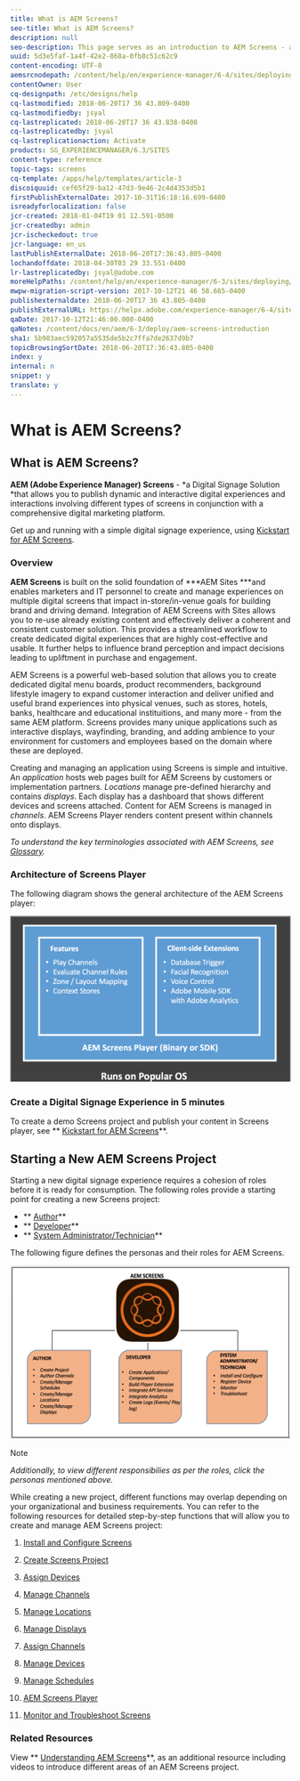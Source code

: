 ```yaml
---
title: What is AEM Screens?
seo-title: What is AEM Screens?
description: null
seo-description: This page serves as an introduction to AEM Screens - a Digital Signage Solution that allows you to publish dynamic and interactive digital experiences and interactions involving different types of screens in conjunction with a comprehensive digital marketing platform. It provides an overview of the Screens architecture with various roles involved in the project development.
uuid: 5d3e5faf-1a4f-42e2-868a-0fb8c51c62c9
content-encoding: UTF-8
aemsrcnodepath: /content/help/en/experience-manager/6-4/sites/deploying/using/aem-screens-introduction
contentOwner: User
cq-designpath: /etc/designs/help
cq-lastmodified: 2018-06-20T17 36 43.809-0400
cq-lastmodifiedby: jsyal
cq-lastreplicated: 2018-06-20T17 36 43.838-0400
cq-lastreplicatedby: jsyal
cq-lastreplicationaction: Activate
products: SG_EXPERIENCEMANAGER/6.3/SITES
content-type: reference
topic-tags: screens
cq-template: /apps/help/templates/article-3
discoiquuid: cef65f29-ba12-47d3-9e46-2c4d4353d5b1
firstPublishExternalDate: 2017-10-31T16:18:16.699-0400
isreadyforlocalization: false
jcr-created: 2018-01-04T19 01 12.591-0500
jcr-createdby: admin
jcr-ischeckedout: true
jcr-language: en_us
lastPublishExternalDate: 2018-06-20T17:36:43.805-0400
lochandoffdate: 2018-04-30T03 29 33.551-0400
lr-lastreplicatedby: jsyal@adobe.com
moreHelpPaths: /content/help/en/experience-manager/6-3/sites/deploying/morehelp/screens;/content/help/en/experience-manager/6-3/sites/deploying/morehelp/screens
mwpw-migration-script-version: 2017-10-12T21 46 58.665-0400
publishexternaldate: 2018-06-20T17 36 43.805-0400
publishExternalURL: https://helpx.adobe.com/experience-manager/6-4/sites/deploying/using/aem-screens-introduction.html
qaDate: 2017-10-12T21:46:00.000-0400
qaNotes: /content/docs/en/aem/6-3/deploy/aem-screens-introduction
sha1: 5b983aec592057a5535de5b2c7ffa7de2637d9b7
topicBrowsingSortDate: 2018-06-20T17:36:43.805-0400
index: y
internal: n
snippet: y
translate: y
---
```


# What is AEM Screens?

## What is AEM Screens?
**AEM (Adobe Experience Manager) Screens** - *a Digital Signage Solution *that allows you to publish dynamic and interactive digital experiences and interactions involving different types of screens in conjunction with a comprehensive digital marketing platform.

Get up and running with a simple digital signage experience, using [Kickstart for AEM Screens](kickstart-for-aem-screens.md).

### Overview
**AEM Screens** is built on the solid foundation of ***AEM Sites ***and enables marketers and IT personnel to create and manage experiences on multiple digital screens that impact in-store/in-venue goals for building brand and driving demand. Integration of AEM Screens with Sites allows you to re-use already existing content and effectively deliver a coherent and consistent customer solution. This provides a streamlined workflow to create dedicated digital experiences that are highly cost-effective and usable. It further helps to influence brand perception and impact decisions leading to upliftment in purchase and engagement.

AEM Screens is a powerful web-based solution that allows you to create dedicated digital menu boards, product recommenders, background lifestyle imagery to expand customer interaction and deliver unified and useful brand experiences into physical venues, such as stores, hotels, banks, healthcare and educational instituitions, and many more - from the same AEM platform. Screens provides many unique applications such as interactive displays, wayfinding, branding, and adding ambience to your environment for customers and employees based on the domain where these are deployed.

Creating and managing an application using Screens is simple and intuitive. An *application* hosts web pages built for AEM Screens by customers or implementation partners. *Locations* manage pre-defined hierarchy and contains *displays*. Each display has a dashboard that shows different devices and screens attached. Content for AEM Screens is managed in *channels*. AEM Screens Player renders content present within channels onto displays.

*To understand the key terminologies associated with AEM Screens, see [Glossary](screens-glossary.md).*

### Architecture of Screens Player
The following diagram shows the general architecture of the AEM Screens player:

![](assets/aem-screens-introduction/chlimage_1.png) 

### Create a Digital Signage Experience in 5 minutes
To create a demo Screens project and publish your content in Screens player, see ** [Kickstart for AEM Screens](kickstart-for-aem-screens.md)**.

## Starting a New AEM Screens Project
Starting a new digital signage experience requires a cohesion of roles before it is ready for consumption. The following roles provide a starting point for creating a new Screens project:

* ** [Author](/content/help/en/experience-manager/6-4/sites/authoring/using/authoring-screens)**
* ** [Developer](/content/help/en/experience-manager/6-4/sites/developing/using/developing-screens)**
* ** [System Administrator/Technician](/content/help/en/experience-manager/6-4/sites/administering/using/administering-screens)**

The following figure defines the personas and their roles for AEM Screens.

![](assets/aem-screens-introduction/chlimage_1-1.png)

>[!NOTE]
>
>*Additionally, to view different responsibilies as per the roles, click the personas mentioned above.*

While creating a new project, different functions may overlap depending on your organizational and business requirements. You can refer to the following resources for detailed step-by-step functions that will allow you to create and manage AEM Screens project:

1. [Install and Configure Screens](configuring-screens-introduction.md)
1. [Create Screens Project](/content/help/en/experience-manager/6-4/sites/authoring/using/creating-a-screens-project)
1. [Assign Devices](/content/help/en/experience-manager/6-4/sites/authoring/using/managing-devices)
1. [Manage Channels](/content/help/en/experience-manager/6-4/sites/authoring/using/managing-channels)
1. [Manage Locations](/content/help/en/experience-manager/6-4/sites/authoring/using/managing-locations)
1. [Manage Displays](/content/help/en/experience-manager/6-4/sites/authoring/using/managing-displays)
1. [Assign Channels](/content/help/en/experience-manager/6-4/sites/authoring/using/channel-assignment)
1. [Manage Devices](https://chl-auth/content/help/en/experience-manager/6-4/sites/authoring/using/managing-devices.html)
1. [Manage Schedules](https://chl-author.corp./content/help/en/experience-manager/6-4/sites/authoring/using/managing-schedules.html)
1. [AEM Screens Player](https://chl-author.corp.ad/content/help/en/experience-manager/6-4/sites/authoring/using/working-with-screens-player.html)  

1. [Monitor and Troubleshoot Screens](/content/help/en/experience-manager/6-4/sites/administering/using/monitoring-screens)

### Related Resources
View ** [Understanding AEM Screens](https://helpx.adobe.com/experience-manager/kt/screens/using/screens-concepts-feature-video-understand.html)**, as an additional resource including videos to introduce different areas of an AEM Screens project.  

